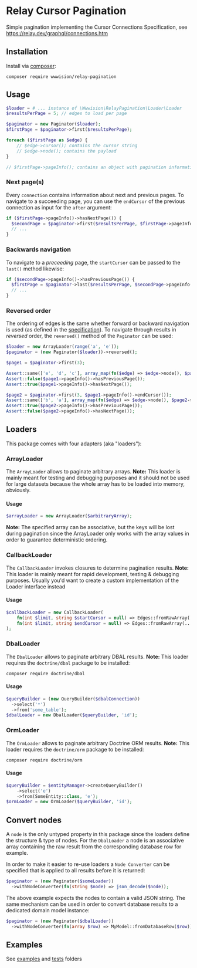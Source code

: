 # Relay Cursor Pagination

Simple pagination implementing the Cursor Connections Specification, see https://relay.dev/graphql/connections.htm

## Installation

Install via [composer](https://getcomposer.org/):

    composer require wwwision/relay-pagination

## Usage

```php
$loader = # ... instance of \Wwwision\RelayPagination\Loader\Loader
$resultsPerPage = 5; // edges to load per page

$paginator = new Paginator($loader);
$firstPage = $paginator->first($resultsPerPage);

foreach ($firstPage as $edge) {
    // $edge->cursor(); contains the cursor string
    // $edge->node(); contains the payload
}

// $firstPage->pageInfo(); contains an object with pagination information
```

### Next page(s)

Every `connection` contains information about next and previous pages.
To navigate to a succeeding page, you can use the `endCursor` of the previous connection as input for the `after` argument:

```php
if ($firstPage->pageInfo()->hasNextPage()) {
  $secondPage = $paginator->first($resultsPerPage, $firstPage->pageInfo()->endCursor());
  // ...
}
```

### Backwards navigation

To navigate to a _preceeding_ page, the `startCursor` can be passed to the `last()` method likewise:

```php
if ($secondPage->pageInfo()->hasPreviousPage()) {
  $firstPage = $paginator->last($resultsPerPage, $secondPage->pageInfo()->startCursor());
  // ...
}
```

### Reversed order

The ordering of edges is the same whether forward or backward navigation is used (as defined in the [specification](https://relay.dev/graphql/connections.htm#sec-Edge-order)).
To navigate through results in _reversed_ order, the `reversed()` method of the `Paginator` can be used:

```php
$loader = new ArrayLoader(range('a', 'e'));
$paginator = (new Paginator($loader))->reversed();

$page1 = $paginator->first(3);

Assert::same(['e', 'd', 'c'], array_map(fn($edge) => $edge->node(), $page1->toArray()));
Assert::false($page1->pageInfo()->hasPreviousPage());
Assert::true($page1->pageInfo()->hasNextPage());

$page2 = $paginator->first(3, $page1->pageInfo()->endCursor());
Assert::same(['b', 'a'], array_map(fn($edge) => $edge->node(), $page2->toArray()));
Assert::true($page2->pageInfo()->hasPreviousPage());
Assert::false($page2->pageInfo()->hasNextPage());
```

## Loaders

This package comes with four adapters (aka "loaders"):

### ArrayLoader

The `ArrayLoader` allows to paginate arbitrary arrays.
**Note:** This loader is mainly meant for testing and debugging purposes and it should not be used for large datasets because the whole array has to be loaded into memory, obviously.

#### Usage

```php
$arrayLoader = new ArrayLoader($arbitraryArray);
```

**Note:** The specified array can be associative, but the keys will be lost during pagination since the ArrayLoader only works with the array values in order to guarantee deterministic ordering.

### CallbackLoader

The `CallbackLoader` invokes closures to determine pagination results.
**Note:**  This loader is mainly meant for rapid development, testing & debugging purposes. Usually you'd want to create a custom implementation of the Loader interface instead

#### Usage

```php
$callbackLoader = new CallbackLoader(
    fn(int $limit, string $startCursor = null) => Edges::fromRawArray(...),
    fn(int $limit, string $endCursor = null) => Edges::fromRawArray(...)
);
```

### DbalLoader

The `DbalLoader` allows to paginate arbitrary DBAL results.
**Note:** This loader requires the `doctrine/dbal` package to be installed:

    composer require doctrine/dbal

#### Usage

```php
$queryBuilder = (new QueryBuilder($dbalConnection))
  ->select('*')
  ->from('some_table');
$dbalLoader = new DbalLoader($queryBuilder, 'id');
```

### OrmLoader

The `OrmLoader` allows to paginate arbitrary Doctrine ORM results.
**Note:** This loader requires the `doctrine/orm` package to be installed:

    composer require doctrine/orm

#### Usage

```php
$queryBuilder = $entityManager->createQueryBuilder()
    ->select('e')
    ->from(SomeEntity::class, 'e');
$ormLoader = new OrmLoader($queryBuilder, 'id');
```

## Convert nodes

A `node` is the only untyped property in this package since the loaders define the structure & type of nodes.
For the `DbalLoader` a node is an associative array containing the raw result from the corresponding database row for example.

In order to make it easier to re-use loaders a `Node Converter` can be specified that is applied to all results before it is returned:

```php
$paginator = (new Paginator($someLoader))
  ->withNodeConverter(fn(string $node) => json_decode($node));
```

The above example expects the nodes to contain a valid JSON string.
The same mechanism can be used in order to convert database results to a dedicated domain model instance:

```php
$paginator = (new Paginator($dbalLoader))
  ->withNodeConverter(fn(array $row) => MyModel::fromDatabaseRow($row));
```

## Examples

See [examples](examples) and [tests](tests) folders
